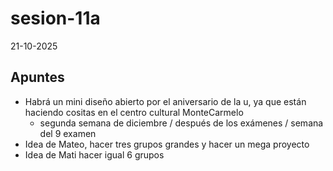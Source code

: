 # sesion-11a

21-10-2025

## Apuntes

- Habrá un mini diseño abierto por el aniversario de la u, ya que están haciendo cositas en el centro cultural MonteCarmelo
  - segunda semana de diciembre / después de los exámenes / semana del 9 examen
- Idea de Mateo, hacer tres grupos grandes y hacer un mega proyecto 
- Idea de Mati hacer igual 6 grupos



